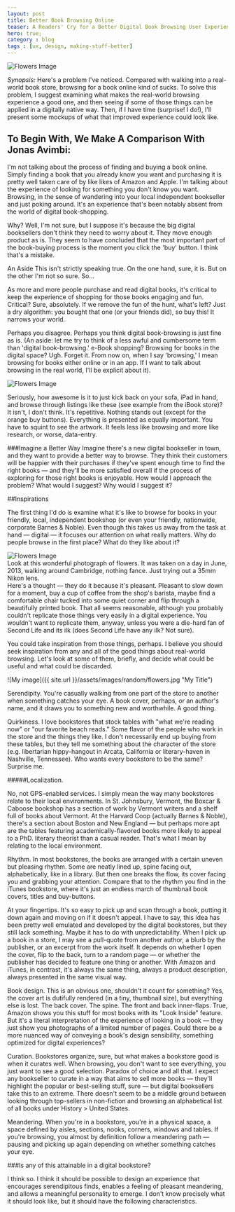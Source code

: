 ```yaml
---
layout: post
title: Better Book Browsing Online
teaser: A Readers' Cry for a Better Digital Book Browsing User Experience.
hero: true;
category : blog
tags : [ux, design, making-stuff-better]
---
```


<div class="pic-hero">
  <img src="{{ site.url }}/assets/images/random/tintin.jpg" title="Flowers Image">
</div>

*Synopsis:* Here's a problem I've noticed. Compared with walking into a real-world book store, browsing for a book online kind of sucks. To solve this problem, I suggest examining what makes the real-world browsing experience a good one, and then seeing if some of those things can be applied in a digitally native way. Then, if I have time (surprise! I do!), I'll present some mockups of what that improved experience could look like.  

<div class="pic-outset">
  <h2>To Begin With, We Make A Comparison With Jonas Avimbi:</h2>
</div>

I'm not talking about the process of finding and buying a book online. Simply finding a book that you already know you want and purchasing it is pretty well taken care of by like likes of Amazon and Apple. I'm talking about the experience of looking for something you don't know you want. Browsing, in the sense of wandering into your local independent bookseller and just poking around. It's an experience that's been notably absent from the world of digital book-shopping. 

<div class="marginator">
  <p>
    Why? Well, I'm not sure, but I suppose it's because the big digital booksellers don't think they need to worry about it. They move enough product as is. They seem to have concluded that the most important part of the book-buying process is the moment you click the 'buy' button. I think that's a mistake.
  </p>
  <div class="marginalia">
    <p><span class="margin-heading">An Aside</span> This isn't strictly speaking true. On the one hand, sure, it is. But on the other I'm not so sure. So...
    </p></div>
</div>

As more and more people purchase and read digital books, it's critical to keep the experience of shopping for those books engaging and fun. Critical? Sure, absolutely. If we remove the fun of the hunt, what's left? Just a dry algorithm: you bought that one (or your friends did), so buy this! It narrows your world. 

Perhaps you disagree. Perhaps you think digital book-browsing is just fine as is. (An aside: let me try to think of a less awful and cumbersome term than 'digital book-browsing.' e-Book shopping? Browsing for books in the digital space? Ugh. Forget it. From now on, when I say 'browsing,' I mean browsing for books either online or in an app. If I want to talk about browsing in the real world, I'll be explicit about it). 

<div class="large-pic">
  <img src="{{ site.url }}/assets/images/random/flowers.jpg" title="Flowers Image">
</div>

Seriously, how awesome is it to just kick back on your sofa, iPad in hand, and browse through listings like these (see example from the iBook store)? It isn't, I don't think. It's repetitive. Nothing stands out (except for the orange buy buttons). Everything is presented as equally important. You have to squint to see the artwork. It feels less like browsing and more like research, or worse, data-entry. 

###Imagine a Better Way
Imagine there's a new digital bookseller in town, and they want to provide a better way to browse. They think their customers will be happier with their purchases if they've spent enough time to find the right books — and they'll be more satisfied overall if the process of exploring for those right books is enjoyable. How would I approach the problem? What would I suggest? Why would I suggest it?

##Inspirations

The first thing I'd do is examine what it's like to browse for books in your friendly, local, independent bookshop (or even your friendly, nationwide, corporate Barnes & Noble). Even though this takes us away from the task at hand — digital — it focuses our attention on what really matters. Why do people browse in the first place? What do they like about it?

<div class="pic-outset">
  <img src="{{ site.url }}/assets/images/random/flowers.jpg" title="Flowers Image">
  <div class="caption">Look at this wonderful photograph of flowers. It was taken on a day in June, 2013, walking around Cambridge, nothing fance. Just trying out a 35mm Nikon lens.</div>
</div>
Here's a thought — they do it because it's pleasant. Pleasant to slow down for a moment, buy a cup of coffee from the shop's barista, maybe find a comfortable chair tucked into some quiet corner and flip through a beautifully printed book. That all seems reasonable, although you probably couldn't replicate those things very easily in a digital experience. You wouldn't want to replicate them, anyway, unless you were a die-hard fan of Second Life and its ilk (does Second Life have any ilk? Not sure). 

You could take inspiration from those things, perhaps. I believe you should seek inspiration from any and all of the good things about real-world browsing. Let's look at some of them, briefly, and decide what could be useful and what could be discarded.

![My image]({{ site.url }}/assets/images/random/flowers.jpg "My Title")

Serendipity. You're casually walking from one part of the store to another when something catches your eye. A book cover, perhaps, or an author's name, and it draws you to something new and worthwhile. A good thing.

Quirkiness. I love bookstores that stock tables with "what we're reading now" or "our favorite beach reads." Some flavor of the people who work in the store and the things they like. I don't necessarily end up buying from these tables, but they tell me something about the character of the store (e.g. libertarian hippy-hangout in Arcata, California or literary-haven in Nashville, Tennessee). Who wants every bookstore to be the same? Surprise me. 


#####Localization. 

No, not GPS-enabled services. I simply mean the way many bookstores relate to their local environments. In St. Johnsbury, Vermont, the Boxcar & Caboose bookshop has a section of work by Vermont writers and a shelf full of books about Vermont. At the Harvard Coop (actually Barnes & Noble), there's a section about Boston and New England — but perhaps more apt are the tables featuring academically-flavored books more likely to appeal to a PhD. literary theorist than a casual reader. That's what I mean by relating to the local environment. 

Rhythm. In most bookstores, the books are arranged with a certain uneven but pleasing rhythm. Some are neatly lined up, spine facing out, alphabetically, like in a library. But then one breaks the flow, its cover facing you and grabbing your attention. Compare that to the rhythm you find in the iTunes bookstore, where it's just an endless march of thumbnail book covers, titles and buy-buttons. 


At your fingertips. It's so easy to pick up and scan through a book, putting it down again and moving on if it doesn't appeal. I have to say, this idea has been pretty well emulated and developed by the digital bookstores, but they still lack something. Maybe it has to do with unpredictability. When I pick up a book in a store, I may see a pull-quote from another author, a blurb by the publisher, or an excerpt from the work itself. It depends on whether I open the cover, flip to the back, turn to a random page — or whether the publisher has decided to feature one thing or another. With Amazon and iTunes, in contrast, it's always the same thing, always a product description, always presented in the same visual way.

Book design. This is an obvious one, shouldn't it count for something? Yes, the cover art is dutifully rendered (in a tiny, thumbnail size), but everything else is lost. The back cover. The spine. The front and back inner-flaps. True, Amazon shows you this stuff for most books with its "Look Inside" feature. But it's a literal interpretation of the experience of looking in a book — they just show you photographs of a limited number of pages. Could there be a more nuanced way of conveying a book's design sensibility, something optimized for digital experiences? 

Curation. Bookstores organize, sure, but what makes a bookstore good is when it curates well. When browsing, you don't want to see everything, you just want to see a good selection. Paradox of choice and all that. I expect any bookseller to curate in a way that aims to sell more books — they'll highlight the popular or best-selling stuff, sure — but digital booksellers take this to an extreme. There doesn't seem to be a middle ground between looking through top-sellers in non-fiction and browsing an alphabetical list of all books under History > United States.

Meandering. When you're in a bookstore, you're in a physical space, a space defined by aisles, sections, nooks, corners, windows and tables. If you're browsing, you almost by definition follow a meandering path — pausing and picking up again depending on whether something catches your eye. 


###Is any of this attainable in a digital bookstore?

I think so. I think it should be possible to design an experience that encourages serendipitous finds, enables a feeling of pleasant meandering, and allows a meaningful personality to emerge. I don't know precisely what it should look like, but it should have the following characteristics. 